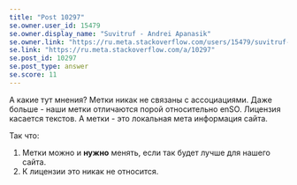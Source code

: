 ```yaml
---
title: "Post 10297"
se.owner.user_id: 15479
se.owner.display_name: "Suvitruf - Andrei Apanasik"
se.owner.link: "https://ru.meta.stackoverflow.com/users/15479/suvitruf-andrei-apanasik"
se.link: "https://ru.meta.stackoverflow.com/a/10297"
se.post_id: 10297
se.post_type: answer
se.score: 11
---
```

<p>А какие тут мнения? Метки никак не связаны с ассоциациями. Даже больше - наши метки отличаются порой относительно enSO. Лицензия касается текстов. А метки - это локальная мета информация сайта.</p>

<p>Так что:</p>

<ol>
<li>Метки можно и <strong>нужно</strong> менять, если так будет лучше для нашего сайта.</li>
<li>К лицензии это никак не относится.</li>
</ol>
